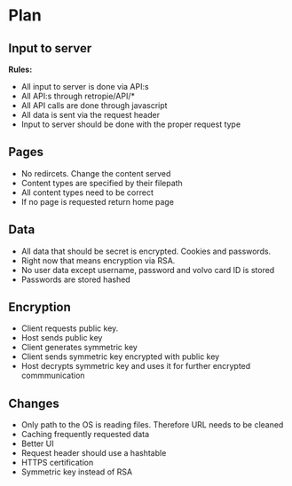 # Plan
## Input to server
**Rules:**
 - All input to server is done via API:s
 - All API:s through retropie/API/*
 - All API calls are done through javascript
 - All data is sent via the request header
 - Input to server should be done with the proper request type
 
## Pages
 - No redircets. Change the content served
 - Content types are specified by their filepath
 - All content types need to be correct
 - If no page is requested return home page

## Data
 - All data that should be secret is encrypted. Cookies and passwords.
 - Right now that means encryption via RSA.
 - No user data except username, password and volvo card ID is stored
 - Passwords are stored hashed

## Encryption
- Client requests public key. 
- Host sends public key
- Client generates symmetric key
- Client sends symmetric key encrypted with public key
- Host decrypts symmetric key and uses it for further encrypted commmunication

## Changes 
 - Only path to the OS is reading files. Therefore URL needs to be cleaned 
 - Caching frequently requested data
 - Better UI
 - Request header should use a hashtable
 - HTTPS certification
 - Symmetric key instead of RSA



